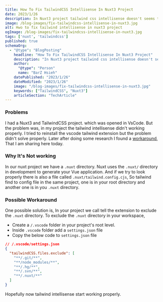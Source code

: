 ```yaml
---
title: How To Fix TailwindCSS Intellisense In Nuxt3 Project
date: 2023/1/26
description: In Nuxt3 project tailwind css intellisense doesn't seems to work properly. In this blog I will share a workaround to fix this issue.
image: /blog-images/fix-tailwindcss-intellisense-in-nuxt3.jpg
alt: Hwo to fix tailwind intellisense in nuxt3 project
ogImage: /blog-images/fix-tailwindcss-intellisense-in-nuxt3.jpg
tags: ['nuxt', 'tailwindcss']
published: true
schemaOrg:
  - "@type": "BlogPosting"
    headline: "How To Fix TailwindCSS Intellisense In Nuxt3 Project"
    description: "In Nuxt3 project tailwind css intellisense doesn't seems to work properly. In this blog I will share a workaround to fix this issue."
    author:
      "@type": "Person"
      name: "BarZ Hsieh"
    datePublished: "2023/1/26"
    dateModified: "2023/1/26"
    image: "/blog-images/fix-tailwindcss-intellisense-in-nuxt3.jpg"
    keywords: ["TailwindCSS", "Nuxt3"]
    articleSection: "TechArticle"
---
```


### Problems

I had a Nuxt3 and TailwindCSS project. which was opened in VsCode. But the problem was, in my project the tailwind intellisense didn't working properly. I tried to reinstall the vscode tailwind extension but the problem didn't solve properly. Later after doing some research I found a [workaround](https://github.com/tailwindlabs/tailwindcss-intellisense/issues/663#issuecomment-1316788128), That I am sharing here today.

### Why It's Not working

In our nuxt project we have a `.nuxt` directory. Nuxt uses the `.nuxt/` directory in development to generate your Vue application. And if we try to look properly there is also a file called `.nuxt/tailwind.config.cjs`, So tailwind find to config file in the same project, one is in your root directory and another one is in you `.nuxt` directory.

### Possible Workaround

One possible solution is, In your project we call tell the extension to exclude the `.nuxt` directory. To exclude the `.nuxt` directory in your workspace,

- Create a `/.vscode` folder in your project's root level.
- Inside `.vscode` folder add a `settings.json` file
- Copy the below code to `settings.json` file

```json
// /.vscode/settings.json
{
  "tailwindCSS.files.exclude": [
    "**/.git/**",
    "**/node_modules/**",
    "**/.hg/**",
    "**/.svn/**",
    "**/.nuxt/**"
  ]
}
```

Hopefully now tailwind intellisense start working properly.
